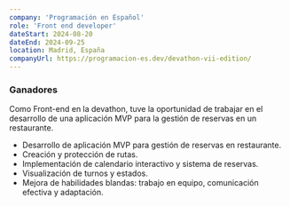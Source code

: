 ```yaml
---
company: 'Programación en Español'
role: 'Front end developer'
dateStart: 2024-08-20
dateEnd: 2024-09-25
location: Madrid, España
companyUrl: https://programacion-es.dev/devathon-vii-edition/
---
```

### Ganadores
Como Front-end en la devathon, tuve la oportunidad de trabajar en el desarrollo de una aplicación MVP para la gestión de reservas en un restaurante.

- Desarrollo de aplicación MVP para gestión de reservas en restaurante.
- Creación y protección de rutas.
- Implementación de calendario interactivo y sistema de reservas.
- Visualización de turnos y estados.
- Mejora de habilidades blandas: trabajo en equipo, comunicación efectiva y adaptación.
